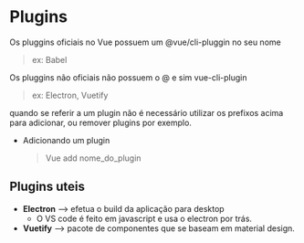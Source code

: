 # Plugins

Os pluggins oficiais no Vue possuem um @vue/cli-pluggin no seu nome

> ex: Babel

Os pluggins não oficiais não possuem o @ e sim vue-cli-plugin

> ex: Electron, Vuetify

quando se referir a um plugin não é necessário utilizar os prefixos acima para adicionar, ou remover plugins por exemplo.

- Adicionando um plugin
  > Vue add nome_do_plugin

## Plugins uteis

- **Electron** --> efetua o build da aplicação para desktop
  - O VS code é feito em javascript e usa o electron por trás.
- **Vuetify** --> pacote de componentes que se baseam em material design.

